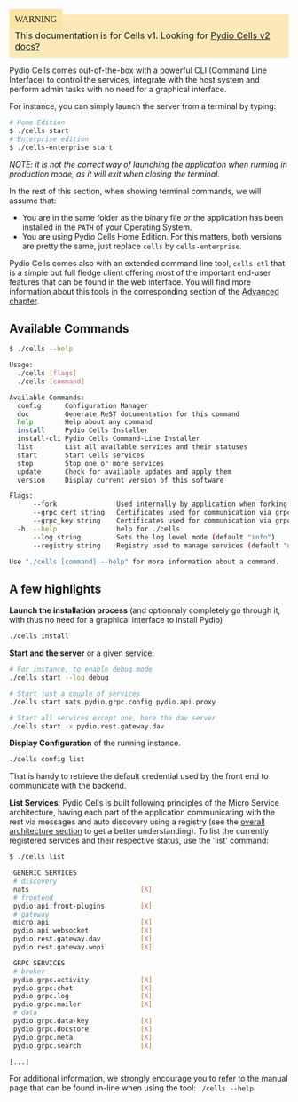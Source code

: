 <div style="background-color: #fbe9b7;font-size: 16px;">
<span style="background-color: #fae4a6;padding: 10px;font-family: FuturaT-Demi;">WARNING</span>
<span style="padding: 10px;display: inline-block;">This documentation is for Cells v1. Looking for <a href="https://pydio.com/en/docs/cells/v2/quick-start">Pydio Cells v2 docs?</a></span>
</div>


Pydio Cells comes out-of-the-box with a powerful CLI (Command Line Interface) to control the services, integrate with the host system and perform admin tasks with no need for a graphical interface.

For instance, you can simply launch the server from a terminal by typing:  

```sh
# Home Edition
$ ./cells start  
# Enterprise edition  
$ ./cells-enterprise start
```  

_NOTE: it is not the correct way of launching the application when running in production mode, as it will exit when closing the terminal._

In the rest of this section, when showing terminal commands, we will assume that:

- You are in the same folder as the binary file _or_  the application has been installed in the `PATH` of your Operating System.
- You are using Pydio Cells Home Edition. For this matters, both versions are pretty the same, just replace `cells` by `cells-enterprise`.

Pydio Cells comes also with an extended command line tool, `cells-ctl` that is a simple but full fledge client offering most of the important end-user features that can be found in the web interface. You will find more information about this tools in the corresponding section of the [Advanced chapter](/en/docs/cells/v1/advanced).

## Available Commands

```sh
$ ./cells --help

Usage:
  ./cells [flags]
  ./cells [command]

Available Commands:
  config      Configuration Manager
  doc         Generate ReST documentation for this command
  help        Help about any command
  install     Pydio Cells Installer
  install-cli Pydio Cells Command-Line Installer
  list        List all available services and their statuses
  start       Start Cells services
  stop        Stop one or more services
  update      Check for available updates and apply them
  version     Display current version of this software

Flags:
      --fork               Used internally by application when forking processes
      --grpc_cert string   Certificates used for communication via grpc
      --grpc_key string    Certificates used for communication via grpc
  -h, --help               help for ./cells
      --log string         Sets the log level mode (default "info")
      --registry string    Registry used to manage services (default "nats")

Use "./cells [command] --help" for more information about a command.

```

## A few highlights

**Launch the installation process** (and optionnaly completely go through it, with thus no need for a graphical interface to install Pydio)

```sh
./cells install
```

**Start and the server** or a given service:

```sh
# For instance, to enable debug mode
./cells start --log debug

# Start just a couple of services
./cells start nats pydio.grpc.config pydio.api.proxy

# Start all services except one, here the dav server
./cells start -x pydio.rest.gateway.dav
```

**Display Configuration** of the running instance.

```sh
./cells config list
```

That is handy to retrieve the default credential used by the front end to communicate with the backend.

**List Services**: Pydio Cells is built following principles of the Micro Service architecture, having each part of the application communicating with the rest via messages and auto discovery using a registry (see the [overall architecture section](/en/docs/cells/v1/pydio-cells-internals) to get a better understanding). To list the currently registered services and their respective status, use the 'list' command: 

```sh
$ ./cells list

 GENERIC SERVICES
 # discovery
 nats                            [X]
 # frontend
 pydio.api.front-plugins         [X]
 # gateway
 micro.api                       [X]
 pydio.api.websocket             [X]
 pydio.rest.gateway.dav          [X]
 pydio.rest.gateway.wopi         [X]

 GRPC SERVICES
 # broker
 pydio.grpc.activity             [X]
 pydio.grpc.chat                 [X]
 pydio.grpc.log                  [X]
 pydio.grpc.mailer               [X]
 # data
 pydio.grpc.data-key             [X]
 pydio.grpc.docstore             [X]
 pydio.grpc.meta                 [X]
 pydio.grpc.search               [X]

[...]

```

For additional information, we strongly encourage you to refer to the manual page that can be found in-line when using the tool: `./cells --help`.
